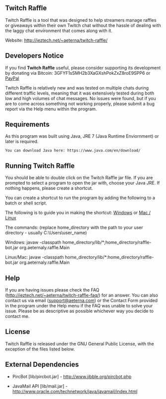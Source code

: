 Twitch Raffle
-------------
Twitch Raffle is a tool that was designed to help streamers manage raffles or giveaways within their
own Twitch chat without the hassle of dealing with the laggy chat environment that comes along with it.

Website: http://ieztech.net/~aeterna/twitch-raffle/


Developers Notice
-----------------
If you find <b>Twitch Raffle</b> useful, please consider supporting its development by donating via
Bitcoin: 3GFYF1sSMH2b3XaGXshPokZxZ8roE9SPP6 or [PayPal](https://www.paypal.com/cgi-bin/webscr?cmd=_s-xclick&hosted_button_id=UME5EXWKE9SSC)

Twitch Raffle is relatively new and was tested on multiple chats during different traffic levels,
meaning that it was extensively tested during both low and high volumes of chat messages. No
issues were found, but if you are to come across something not working properly, please submit
a bug report via the Help menu within the program.


Requirements
------------
As this program was built using Java, JRE 7 (Java Runtime Enviornment) or later is required.

	You can download Java here: https://www.java.com/en/download/


Running Twitch Raffle
---------------------
You should be able to double click on the Twitch Raffle jar file. If you are prompted to select
a program to open the jar with, choose your Java JRE. If nothing happens, please create a shortcut.

You can create a shortcut to run the program by adding the following to a batch or shell script.

The following is to guide you in making the shortcut: [Windows](http://www.wikihow.com/Write-a-Batch-File) or [Mac / Linux](http://www.linfo.org/create_shell_1.html)

The commands:
	(replace home_directory with the path to your user directory - usually C:\Users\user_name\)
		
Windows:
	javaw -classpath home_directory/lib/*;home_directory/raffle-bot.jar org.aeternaly.raffle.Main
			
Linux/Mac:
	javaw -classpath home_directory/lib/*:home_directory/raffle-bot.jar org.aeternaly.raffle.Main


Help
----
If you are having issues please check the FAQ (http://ieztech.net/~aeterna/twitch-raffle-faq/) for an answer.
You can also contact us via email (support@aeterna.com) or the Contact Form provided in the program under the Help menu
if the FAQ was unable to solve your issue. Please be as descriptive as possible whichever way you decide to contact me.


License
-------
Twitch Raffle is released under the GNU General Public License, with the exception of the files listed below.


External Dependencies
---------------------
* PircBot [lib/pircbot.jar] - http://www.jibble.org/pircbot.php

* JavaMail API [lib/mail.jar] - http://www.oracle.com/technetwork/java/javamail/index.html